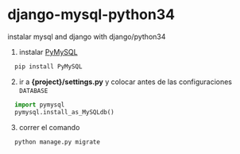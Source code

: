 # django-mysql-python34
instalar mysql and django with django/python34

1. instalar [PyMySQL](https://github.com/PyMySQL/PyMySQL/)
```js
  pip install PyMySQL
```
2. ir a **{project}/settings.py** y colocar antes de las configuraciones `DATABASE`

```py
  import pymysql
  pymysql.install_as_MySQLdb()
```
3. correr el comando
```py
  python manage.py migrate
```

